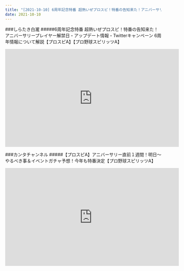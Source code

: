 ```yaml
---
title: "[2021-10-10] 6周年記念特番 超熱いぜプロスピ！特番の告知来た！アニバーサリープレイヤー解禁日・アップデート情報・Twitterキャンペーン 6周年情報について解説【プロスピA】【プロ野球スピリッツA】 他"
date: 2021-10-10
---
```

###しらたき白瀧
#####6周年記念特番 超熱いぜプロスピ！特番の告知来た！アニバーサリープレイヤー解禁日・アップデート情報・Twitterキャンペーン 6周年情報について解説【プロスピA】【プロ野球スピリッツA】
<iframe width="560" height="315" src="https://www.youtube.com/embed/y_JHOxRyEb4" frameborder="0" allow="accelerometer; autoplay; clipboard-write; encrypted-media; gyroscope; picture-in-picture" allowfullscreen></iframe>

###カンタチャンネル
#####【プロスピA】アニバーサリー直前１週間！明日～やるべき事＆イベントガチャ予想！今年も特番決定【プロ野球スピリッツA】
<iframe width="560" height="315" src="https://www.youtube.com/embed/GBoEjaIxX1Y" frameborder="0" allow="accelerometer; autoplay; clipboard-write; encrypted-media; gyroscope; picture-in-picture" allowfullscreen></iframe>

